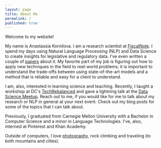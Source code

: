 ```yaml
---
layout: page
title: About Me
permalink: /
published: true
---
```



Welcome to my website!

My name is Anastassia Kornilova. I am a research scientist at [FiscalNote](https://www.fiscalnote.com/). I spend my days using Natural Language Processing (NLP) and Data Science to create insights for legislative and regulatory data. I've even written a couple of [papers](https://scholar.google.com/citations?user=Iys4zlsAAAAJ&hl=en) about it. My favorite part of my job is figuring out how to apply new techniques in the field to real-world problems; it is important to understand the trade-offs between using state-of-the-art models and a method that is reliable and easy for a client to understand.

I am, also, interested in learning science and teaching. Recently, I taught a workshop at DC's [TechRebalanced](https://techladyhackathon.org/) and gave a lightning talk at the [Data Science Meetup](https://www.google.com/search?q=data+science+meetup&oq=data+science+meetup&aqs=chrome..69i57j0l5.3314j0j4&sourceid=chrome&ie=UTF-8). Reach out to me, if you would like for me to talk about my research or NLP in general at your next event. Check out my blog posts for some of the topics that I can talk about.

Previously, I graduated from Carnegie Mellon University with a Bachelor in Computer Science and a minor in Language Technologies. I've, also, interned at Pinterest and Khan Academy.

Outside of computers, I love [photography](https://www.instagram.com/azazello_captured/), rock climbing and traveling (to both mountains and cities).


